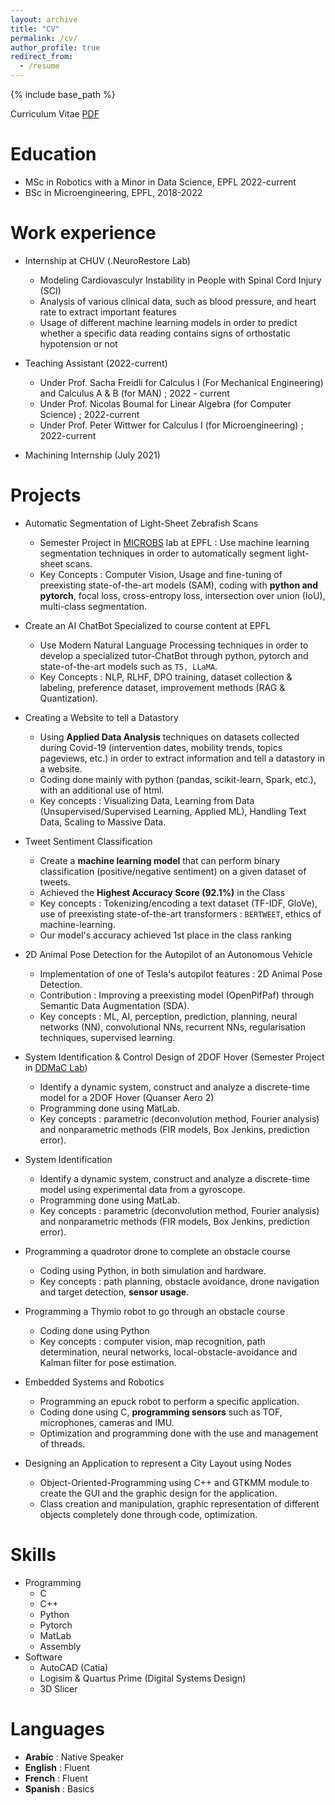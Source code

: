 ```yaml
---
layout: archive
title: "CV"
permalink: /cv/
author_profile: true
redirect_from:
  - /resume
---
```


{% include base_path %}

Curriculum Vitae [PDF](http://alyelbindary.github.io/files/Aly_CV.pdf)

Education
======
* MSc in Robotics with a Minor in Data Science, EPFL 2022-current
* BSc in Microengineering, EPFL, 2018-2022

Work experience
======
* Internship at CHUV (.NeuroRestore Lab)
  * Modeling Cardiovasculyr Instability in People with Spinal Cord Injury (SCI)
  * Analysis of various clinical data, such as blood pressure, and heart rate to extract important features
  *  Usage of different machine learning models in order to predict whether a specific data reading contains signs of orthostatic hypotension or not

* Teaching Assistant (2022-current)
  * Under Prof. Sacha Freidli for Calculus I (For Mechanical Engineering) and Calculus A & B (for MAN) ; 2022 - current
  * Under Prof. Nicolas Boumal for Linear Algebra (for Computer Science) ; 2022-current
  * Under Prof. Peter Wittwer for Calculus I (for Microengineering) ; 2022-current

* Machining Internship (July 2021)

Projects
======

* Automatic Segmentation of Light-Sheet Zebrafish Scans
  * Semester Project in [MICROBS](https://www.epfl.ch/labs/microbs/) lab at EPFL : Use machine learning segmentation techniques in order to automatically segment light-sheet scans.
  * Key Concepts : Computer Vision, Usage and fine-tuning of preexisting state-of-the-art models (SAM), coding with **python and pytorch**, focal loss, cross-entropy loss, intersection over union (IoU), multi-class segmentation.

* Create an AI ChatBot Specialized to course content at EPFL
  * Use Modern Natural Language Processing techniques in order to develop a specialized tutor-ChatBot through python, pytorch and state-of-the-art models such as `T5, LLaMA`.
  * Key Concepts : NLP, RLHF, DPO training, dataset collection & labeling, preference dataset, improvement methods (RAG \& Quantization).


* Creating a Website to tell a Datastory
  * Using **Applied Data Analysis** techniques on datasets collected during Covid-19 (intervention dates, mobility trends, topics pageviews, etc.) in order to extract information and tell a datastory in a website.
  * Coding done mainly with python (pandas, scikit-learn, Spark, etc.), with an additional use of html.
  * Key concepts : Visualizing Data, Learning from Data (Unsupervised/Supervised Learning, Applied ML), Handling Text Data, Scaling to Massive Data. 

* Tweet Sentiment Classification
  * Create a **machine learning model** that can perform binary classification (positive/negative sentiment) on a given dataset of tweets.
  * Achieved the **Highest Accuracy Score (92.1%)**  in the Class
  * Key concepts : Tokenizing/encoding a text dataset (TF-IDF, GloVe), use of preexisting state-of-the-art transformers : `BERTWEET`, ethics of machine-learning.
  * Our model's accuracy achieved 1st place in the class ranking
   
* 2D Animal Pose Detection for the Autopilot of an Autonomous Vehicle
  * Implementation of one of Tesla's  autopilot features : 2D Animal Pose Detection.
  * Contribution : Improving a preexisting model (OpenPifPaf) through Semantic Data Augmentation (SDA).
  * Key concepts : ML, AI, perception, prediction, planning, neural networks (NN), convolutional NNs, recurrent NNs, regularisation techniques, supervised learning.

* System Identification & Control Design of 2DOF Hover (Semester Project in [DDMaC Lab](https://www.epfl.ch/labs/ddmac/))
  * Identify a dynamic system, construct and analyze a discrete-time model for a 2DOF Hover (Quanser Aero 2)
  * Programming done using MatLab.
  * Key concepts : parametric (deconvolution method, Fourier analysis) and nonparametric methods (FIR models, Box Jenkins, prediction error).

* System Identification
  * Identify a dynamic system, construct and analyze a discrete-time model using experimental data from a gyroscope.
  * Programming done using MatLab.
  * Key concepts : parametric (deconvolution method, Fourier analysis) and nonparametric methods (FIR models, Box Jenkins, prediction error).

* Programming a quadrotor drone to complete an obstacle course
  * Coding using Python, in both simulation and hardware.
  * Key concepts : path planning, obstacle avoidance, drone navigation and target detection, **sensor usage**.

* Programming a Thymio robot to go through an obstacle course
  * Coding done using Python
  * Key concepts : computer vision, map recognition, path determination, neural networks, local-obstacle-avoidance and Kalman filter for pose estimation.

* Embedded Systems and Robotics
  * Programming an epuck robot to perform a specific application.
  * Coding done using C, **programming sensors** such as TOF, microphones, cameras and IMU.
  * Optimization and programming done with the use and management of threads.

* Designing an Application to represent a City Layout using Nodes
  * Object-Oriented-Programming using C++ and GTKMM module to create the GUI and the graphic design for the application.
  * Class creation and manipulation, graphic representation of different objects completely done through code, optimization.

Skills
======
* Programming
  * C
  * C++
  * Python
  * Pytorch
  * MatLab
  * Assembly
* Software
  * AutoCAD (Catia)
  * Logisim & Quartus Prime (Digital Systems Design)
  * 3D Slicer

Languages
======
* **Arabic** : Native Speaker
* **English** : Fluent
* **French** : Fluent
* **Spanish** : Basics
